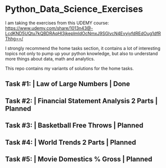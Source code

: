 # Python_Data_Science_Exercises

I am taking the exercises from this UDEMY course:
https://www.udemy.com/share/1013n43@-LcdKND5UQtu7kQBDRAqHI3jkeplmldOcNmxJ9SGlvcN4EvyjyfdREdOug1dfRThhg==/

I strongly recommend the home tasks section, it contains a lot of interesting topics not only to pump up your python knowledge, but also to understand more things about data, math and analytics.

This repo contains my variants of solutions for the home tasks. 

Task #1:  |  Law of Large Numbers                         |  Done
--------------------------------------------------------------------------
Task #2:  |  Financial Statement Analysis 2 Parts         |  Planned
--------------------------------------------------------------------------
Task #3:  |  Basketball Free Throws                       |  Planned
--------------------------------------------------------------------------
Task #4:  |  World Trends 2 Parts                         |  Planned
--------------------------------------------------------------------------
Task #5:  |  Movie Domestics % Gross                      |  Planned
--------------------------------------------------------------------------
